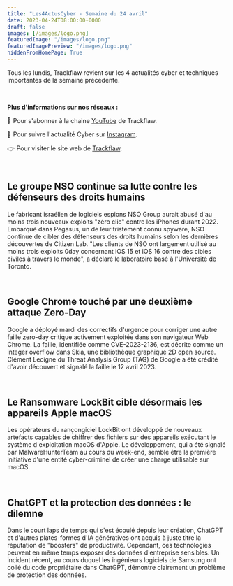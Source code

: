 ```yaml
---
title: "Les4ActusCyber - Semaine du 24 avril"
date: 2023-04-24T08:00:00+0000
draft: false
images: [/images/logo.png]
featuredImage: "/images/logo.png"
featuredImagePreview: "/images/logo.png"
hiddenFromHomePage: True
---
```

    
Tous les lundis, Trackflaw revient sur les 4 actualités cyber et techniques importantes de la semaine précédente.

<br>

**Plus d'informations sur nos réseaux :**

🔴 Pour s'abonner à la chaine [YouTube](https://www.youtube.com/@trackflaw) de Trackflaw.

📸 Pour suivre l'actualité Cyber sur [Instagram](https://www.instagram.com/trackflaw/).

👉 Pour visiter le site web de [Trackflaw](https://trackflaw.com).

    
<br>

## Le groupe NSO continue sa lutte contre les défenseurs des droits humains

Le fabricant israélien de logiciels espions NSO Group aurait abusé d'au moins trois nouveaux exploits "zéro clic" contre les iPhones durant 2022. Embarqué dans Pegasus, un de leur tristement connu spyware, NSO continue de cibler des défenseurs des droits humains selon les dernières découvertes de Citizen Lab.
"Les clients de NSO ont largement utilisé au moins trois exploits 0day concernant iOS 15 et iOS 16 contre des cibles civiles à travers le monde", a déclaré le laboratoire basé à l'Université de Toronto.


<br>

## Google Chrome touché par une deuxième attaque Zero-Day

Google a déployé mardi des correctifs d'urgence pour corriger une autre faille zero-day critique activement exploitée dans son navigateur Web Chrome.
La faille, identifiée comme CVE-2023-2136, est décrite comme un integer overflow dans Skia, une bibliothèque graphique 2D open source. Clément Lecigne du Threat Analysis Group (TAG) de Google a été crédité d'avoir découvert et signalé la faille le 12 avril 2023.


<br>

## Le Ransomware LockBit cible désormais les appareils Apple macOS

Les opérateurs du rançongiciel LockBit ont développé de nouveaux artefacts capables de chiffrer des fichiers sur des appareils exécutant le système d'exploitation macOS d'Apple.
Le développement, qui a été signalé par MalwareHunterTeam au cours du week-end, semble être la première initiative d'une entité cyber-criminel de créer une charge utilisable sur macOS.


<br>

## ChatGPT et la protection des données : le dilemne

Dans le court laps de temps qui s'est écoulé depuis leur création, ChatGPT et d'autres plates-formes d'IA génératives ont acquis à juste titre la réputation de "boosters" de productivité. 
Cependant, ces technologies peuvent en même temps exposer des données d'entreprise sensibles. Un incident récent, au cours duquel les ingénieurs logiciels de Samsung ont collé du code propriétaire dans ChatGPT, démontre clairement un problème de protection des données.

